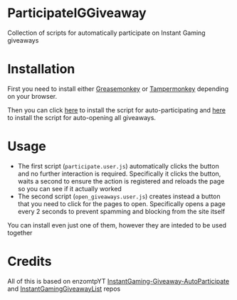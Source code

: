 # ParticipateIGGiveaway

Collection of scripts for automatically participate on Instant Gaming giveaways

# Installation

First you need to install either [Greasemonkey](http://www.greasespot.net/) or [Tampermonkey](https://tampermonkey.net/) depending on your browser.

Then you can click [here](https://github.com/gabrielemercolino/ParticipateIGGiveaway/raw/main/participate.user.js) to install the script for auto-participating and [here](https://github.com/gabrielemercolino/ParticipateIGGiveaway/raw/main/open_giveaways.user.js) to install the script for auto-opening all giveaways.

# Usage

- The first script (`participate.user.js`) automatically clicks the button and no further interaction is required. Specifically it clicks the button, waits a second to ensure the action is registered and reloads the page so you can see if it actually worked
- The second script (`open_giveaways.user.js`) creates instead a button that you need to click for the pages to open. Specifically opens a page every 2 seconds to prevent spamming and blocking from the site itself

You can install even just one of them, however they are inteded to be used together

# Credits

All of this is based on enzomtpYT [InstantGaming-Giveaway-AutoParticipate](https://github.com/enzomtpYT/InstantGaming-Giveaway-AutoParticipate) and [InstantGamingGiveawayList](https://github.com/enzomtpYT/InstantGamingGiveawayList) repos
